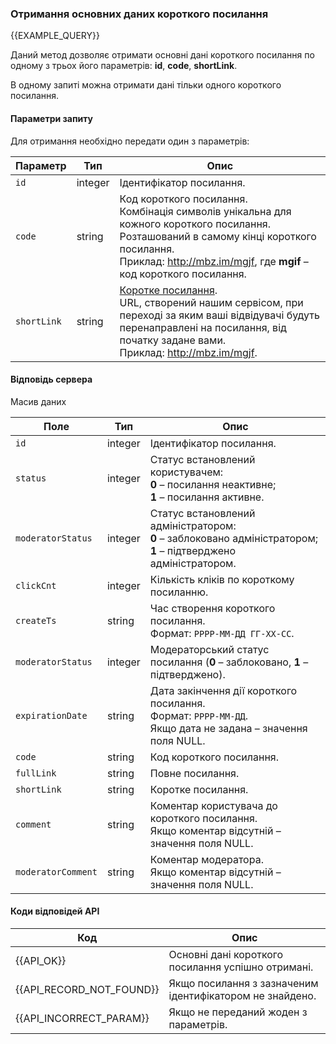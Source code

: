 ### Отримання основних даних короткого посилання
{{EXAMPLE_QUERY}}

Даний метод дозволяє отримати основні дані короткого посилання по одному з трьох його параметрів: **id**, **code**, **shortLink**.

В одному запиті можна отримати дані тільки одного короткого посилання.  

#### Параметри запиту
Для отримання необхідно передати один з параметрів:

 Параметр   | Тип     | Опис
------------|---------|-----------
`id`        | integer | Ідентифікатор посилання.
`code`      | string  | Код короткого посилання. <br> Комбінація символів унікальна для кожного короткого посилання. <br> Розташований в самому кінці короткого посилання.<br>Приклад: http://mbz.im/mgjf, где **mgif** – код короткого посилання.
`shortLink` | string  | [Коротке посилання](other#glossary-shortlink).<br>URL, створений нашим сервісом, при переході за яким ваші відвідувачі будуть перенаправлені на посилання, від початку задане вами. <br> Приклад: http://mbz.im/mgjf.

#### Відповідь сервера
Масив даних

Поле               | Тип     | Опис
-------------------|---------|-------------
`id`               | integer | Ідентифікатор посилання.
`status`           | integer | Статус встановлений користувачем:<br>**0** – посилання неактивне;<br>**1** – посилання активне.
`moderatorStatus`        | integer | Статус встановлений адміністратором:<br>**0** – заблоковано адміністратором;<br>**1** – підтверджено адміністратором.
`clickCnt`         | integer | Кількість кліків по короткому посиланню.
`createTs`         | string  | Час створення короткого посилання.<br>Формат: `РРРР-ММ-ДД ГГ-ХХ-СС`.
`moderatorStatus`  | integer | Модераторський статус посилання (**0** – заблоковано, **1** – підтверджено).
`expirationDate`   | string | Дата закінчення дії короткого посилання.<br>Формат: `РРРР-ММ-ДД`.<br>Якщо дата не задана – значення поля NULL.
`code`             | string  | Код короткого посилання.
`fullLink`         | string  | Повне посилання.
`shortLink`        | string  | Коротке посилання.
`comment`          | string  | Коментар користувача до короткого посилання.<br>Якщо коментар відсутній – значення поля NULL.
`moderatorComment` | string  | Коментар модератора. <br> Якщо коментар відсутній – значення поля NULL.


#### Коди відповідей API

Код | Опис
----|----
{{API_OK}} | Основні дані короткого посилання успішно отримані.
{{API_RECORD_NOT_FOUND}} | Якщо посилання з зазначеним ідентифікатором не знайдено.
{{API_INCORRECT_PARAM}}  | Якщо не переданий жоден з параметрів.
